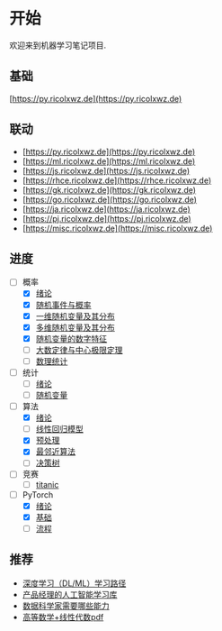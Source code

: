 # 开始

欢迎来到机器学习笔记项目.

## 基础

[https://py.ricolxwz.de](https://py.ricolxwz.de)

## 联动

- [https://py.ricolxwz.de](https://py.ricolxwz.de)
- [https://ml.ricolxwz.de](https://ml.ricolxwz.de)
- [https://js.ricolxwz.de](https://js.ricolxwz.de)
- [https://rhce.ricolxwz.de](https://rhce.ricolxwz.de)
- [https://gk.ricolxwz.de](https://gk.ricolxwz.de)
- [https://go.ricolxwz.de](https://go.ricolxwz.de)
- [https://ja.ricolxwz.de](https://ja.ricolxwz.de)
- [https://pj.ricolxwz.de](https://pj.ricolxwz.de)
- [https://misc.ricolxwz.de](https://misc.ricolxwz.de)

## 进度

- [ ] 概率
    - [x] [绪论](/概率/绪论)
    - [x] [随机事件与概率](/概率/随机事件与概率)
    - [x] [一维随机变量及其分布](/概率/一维随机变量及其分布)
    - [x] [多维随机变量及其分布](/概率/多维随机变量及其分布)
    - [x] [随机变量的数字特征](/概率/随机变量的数字特征)
    - [ ] [大数定律与中心极限定理](/概率/大数定律与中心极限定理)
    - [ ] [数理统计](/概率/数理统计)
- [ ] 统计
    - [ ] [绪论](/统计/绪论)
    - [ ] [随机变量](/统计/随机变量)
- [ ] 算法
    - [x] [绪论](/算法/绪论)
    - [ ] [线性回归模型](/算法/线性回归模型)
    - [x] [预处理](/算法/预处理)
    - [x] [最邻近算法](/算法/最邻近算法)
    - [ ] [决策树](/算法/决策树)
- [ ] 竞赛
    - [ ] [titanic](/竞赛/titanic)
- [ ] PyTorch
    - [x] [绪论](/PyTorch/绪论)
    - [x] [基础](/PyTorch/基础)
    - [ ] [流程](/PyTorch/流程)

## 推荐

- [深度学习（DL/ML）学习路径](https://github.com/loveunk/machine-learning-deep-learning-notes/tree/master?tab=readme-ov-file)
- [产品经理的人工智能学习库](https://easyai.tech/)
- [数据科学家需要哪些能力](https://cn.linkedin.com/pulse/%E6%95%B0%E6%8D%AE%E7%A7%91%E5%AD%A6%E5%AE%B6%E9%9C%80%E8%A6%81%E5%93%AA%E4%BA%9B%E8%83%BD%E5%8A%9B-song-xue)
- [高等数学+线性代数pdf](https://drive.google.com/file/d/1uJUmy7Oq01kbhPDJRsWitrzaWtva4A9F/view?usp=sharing)